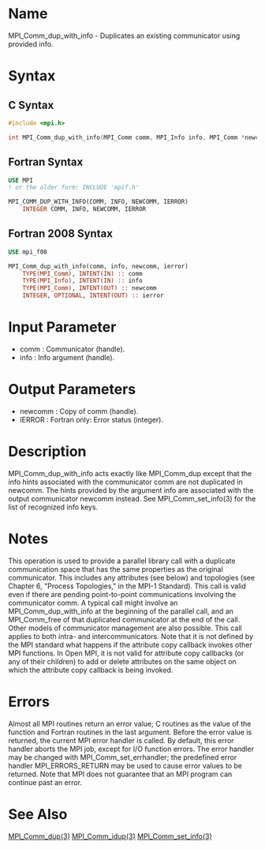 # Name

MPI_Comm_dup_with_info - Duplicates an existing communicator using
provided info.

# Syntax

## C Syntax

```c
#include <mpi.h>

int MPI_Comm_dup_with_info(MPI_Comm comm, MPI_Info info, MPI_Comm *newcomm)
```


## Fortran Syntax

```fortran
USE MPI
! or the older form: INCLUDE 'mpif.h'

MPI_COMM_DUP_WITH_INFO(COMM, INFO, NEWCOMM, IERROR)
    INTEGER	COMM, INFO, NEWCOMM, IERROR
```


## Fortran 2008 Syntax

```fortran
USE mpi_f08

MPI_Comm_dup_with_info(comm, info, newcomm, ierror)
    TYPE(MPI_Comm), INTENT(IN) :: comm
    TYPE(MPI_Info), INTENT(IN) :: info
    TYPE(MPI_Comm), INTENT(OUT) :: newcomm
    INTEGER, OPTIONAL, INTENT(OUT) :: ierror
```


# Input Parameter

* comm : Communicator (handle).
* info : Info argument (handle).

# Output Parameters

* newcomm : Copy of comm (handle).
* IERROR : Fortran only: Error status (integer).

# Description

MPI_Comm_dup_with_info acts exactly like MPI_Comm_dup except that the
info hints associated with the communicator comm are not duplicated in
newcomm. The hints provided by the argument info are associated with
the output communicator newcomm instead.
See MPI_Comm_set_info(3) for the list of recognized info keys.

# Notes

This operation is used to provide a parallel library call with a
duplicate communication space that has the same properties as the
original communicator. This includes any attributes (see below) and
topologies (see Chapter 6, "Process Topologies," in the MPI-1
Standard). This call is valid even if there are pending point-to-point
communications involving the communicator comm. A typical call might
involve an MPI_Comm_dup_with_info at the beginning of the parallel call,
and an MPI_Comm_free of that duplicated communicator at the end of the
call. Other models of communicator management are also possible.
This call applies to both intra- and intercommunicators.
Note that it is not defined by the MPI standard what happens if the
attribute copy callback invokes other MPI functions. In Open MPI, it is
not valid for attribute copy callbacks (or any of their children) to add
or delete attributes on the same object on which the attribute copy
callback is being invoked.

# Errors

Almost all MPI routines return an error value; C routines as the value
of the function and Fortran routines in the last argument.
Before the error value is returned, the current MPI error handler is
called. By default, this error handler aborts the MPI job, except for
I/O function errors. The error handler may be changed with
MPI_Comm_set_errhandler; the predefined error handler MPI_ERRORS_RETURN
may be used to cause error values to be returned. Note that MPI does not
guarantee that an MPI program can continue past an error.

# See Also

[MPI_Comm_dup(3)](MPI_Comm_dup.html)
[MPI_Comm_idup(3)](MPI_Comm_idup.html)
[MPI_Comm_set_info(3)](MPI_Comm_set_info.html)
